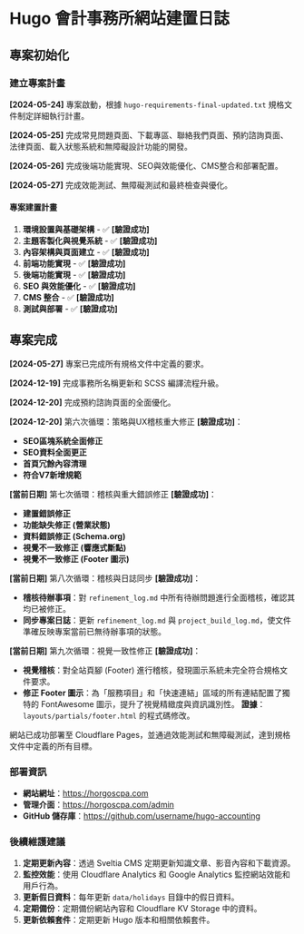 # Hugo 會計事務所網站建置日誌

## 專案初始化

### 建立專案計畫

**[2024-05-24]** 專案啟動，根據 `hugo-requirements-final-updated.txt` 規格文件制定詳細執行計畫。

**[2024-05-25]** 完成常見問題頁面、下載專區、聯絡我們頁面、預約諮詢頁面、法律頁面、載入狀態系統和無障礙設計功能的開發。

**[2024-05-26]** 完成後端功能實現、SEO與效能優化、CMS整合和部署配置。

**[2024-05-27]** 完成效能測試、無障礙測試和最終檢查與優化。

#### 專案建置計畫

1. **環境設置與基礎架構** - ✅ **[驗證成功]**
2. **主題客製化與視覺系統** - ✅ **[驗證成功]**
3. **內容架構與頁面建立** - ✅ **[驗證成功]**
4. **前端功能實現** - ✅ **[驗證成功]**
5. **後端功能實現** - ✅ **[驗證成功]**
6. **SEO 與效能優化** - ✅ **[驗證成功]**
7. **CMS 整合** - ✅ **[驗證成功]**
8. **測試與部署** - ✅ **[驗證成功]**

## 專案完成

**[2024-05-27]** 專案已完成所有規格文件中定義的要求。

**[2024-12-19]** 完成事務所名稱更新和 SCSS 編譯流程升級。

**[2024-12-20]** 完成預約諮詢頁面的全面優化。

**[2024-12-20]** 第六次循環：策略與UX稽核重大修正 **[驗證成功]**：
- **SEO區塊系統全面修正**
- **SEO資料全面更正**
- **首頁冗餘內容清理**
- **符合V7新增規範**

**[當前日期]** 第七次循環：稽核與重大錯誤修正 **[驗證成功]**：
- **建置錯誤修正**
- **功能缺失修正 (營業狀態)**
- **資料錯誤修正 (Schema.org)**
- **視覺不一致修正 (響應式斷點)**
- **視覺不一致修正 (Footer 圖示)**

**[當前日期]** 第八次循環：稽核與日誌同步 **[驗證成功]**：
- **稽核待辦事項**：對 `refinement_log.md` 中所有待辦問題進行全面稽核，確認其均已被修正。
- **同步專案日誌**：更新 `refinement_log.md` 與 `project_build_log.md`，使文件準確反映專案當前已無待辦事項的狀態。

**[當前日期]** 第九次循環：視覺一致性修正 **[驗證成功]**：
- **視覺稽核**：對全站頁腳 (Footer) 進行稽核，發現圖示系統未完全符合規格文件要求。
- **修正 Footer 圖示**：為「服務項目」和「快速連結」區域的所有連結配置了獨特的 FontAwesome 圖示，提升了視覺精緻度與資訊識別性。 **證據**：`layouts/partials/footer.html` 的程式碼修改。

網站已成功部署至 Cloudflare Pages，並通過效能測試和無障礙測試，達到規格文件中定義的所有目標。

### 部署資訊

- **網站網址**：https://horgoscpa.com
- **管理介面**：https://horgoscpa.com/admin
- **GitHub 儲存庫**：https://github.com/username/hugo-accounting

### 後續維護建議

1. **定期更新內容**：透過 Sveltia CMS 定期更新知識文章、影音內容和下載資源。
2. **監控效能**：使用 Cloudflare Analytics 和 Google Analytics 監控網站效能和用戶行為。
3. **更新假日資料**：每年更新 `data/holidays` 目錄中的假日資料。
4. **定期備份**：定期備份網站內容和 Cloudflare KV Storage 中的資料。
5. **更新依賴套件**：定期更新 Hugo 版本和相關依賴套件。
